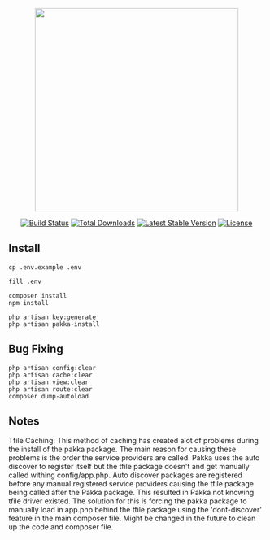 <p align="center"><a href="https://laravel.com" target="_blank"><img src="https://raw.githubusercontent.com/laravel/art/master/logo-lockup/5%20SVG/2%20CMYK/1%20Full%20Color/laravel-logolockup-cmyk-red.svg" width="400"></a></p>

<p align="center">
<a href="https://travis-ci.org/laravel/framework"><img src="https://travis-ci.org/laravel/framework.svg" alt="Build Status"></a>
<a href="https://packagist.org/packages/laravel/framework"><img src="https://img.shields.io/packagist/dt/laravel/framework" alt="Total Downloads"></a>
<a href="https://packagist.org/packages/laravel/framework"><img src="https://img.shields.io/packagist/v/laravel/framework" alt="Latest Stable Version"></a>
<a href="https://packagist.org/packages/laravel/framework"><img src="https://img.shields.io/packagist/l/laravel/framework" alt="License"></a>
</p>

## Install

```
cp .env.example .env

fill .env

composer install
npm install

php artisan key:generate 
php artisan pakka-install
```

## Bug Fixing
```
php artisan config:clear
php artisan cache:clear
php artisan view:clear
php artisan route:clear
composer dump-autoload
```

## Notes
Tfile Caching:
This method of caching has created alot of problems during the install of the pakka package. The main reason for causing these problems is the order the service providers are called. Pakka uses the auto discover to register itself but the tfile package doesn't and get manually called withing config/app.php. Auto discover packages are registered before any manual registered service providers causing the tfile package being called after the Pakka package. This resulted in Pakka not knowing tfile driver existed. The solution for this is forcing the pakka package to manually load in app.php behind the tfile package using the 'dont-discover' feature in the main composer file. Might be changed in the future to clean up the code and composer file.
